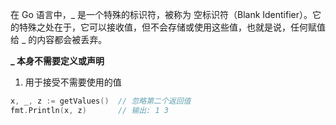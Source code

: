 在 Go 语言中，_ 是一个特殊的标识符，被称为 空标识符（Blank Identifier）。它的特殊之处在于，它可以接收值，但不会存储或使用这些值，也就是说，任何赋值给 _ 的内容都会被丢弃。

**_ 本身不需要定义或声明**

1. 用于接受不需要使用的值
```go
x, _, z := getValues()  // 忽略第二个返回值
fmt.Println(x, z)       // 输出: 1 3
```
